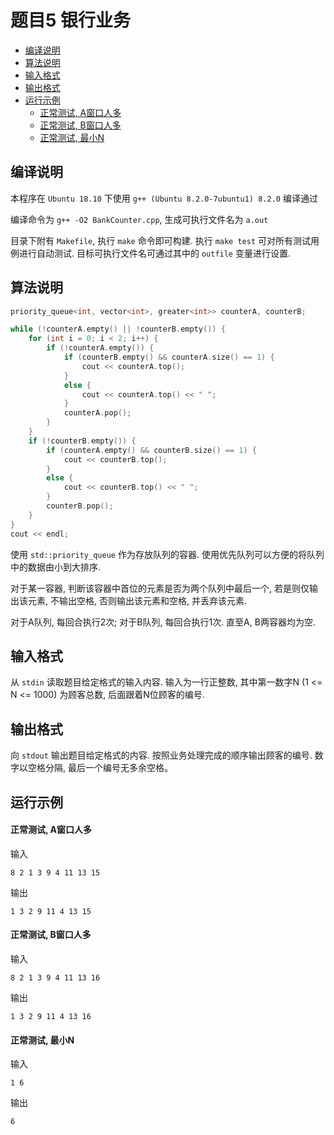 # 题目5 银行业务

- [编译说明](#%E7%BC%96%E8%AF%91%E8%AF%B4%E6%98%8E)
- [算法说明](#%E7%AE%97%E6%B3%95%E8%AF%B4%E6%98%8E)
- [输入格式](#%E8%BE%93%E5%85%A5%E6%A0%BC%E5%BC%8F)
- [输出格式](#%E8%BE%93%E5%87%BA%E6%A0%BC%E5%BC%8F)
- [运行示例](#%E8%BF%90%E8%A1%8C%E7%A4%BA%E4%BE%8B)
    - [正常测试, A窗口人多](#%E6%AD%A3%E5%B8%B8%E6%B5%8B%E8%AF%95-a%E7%AA%97%E5%8F%A3%E4%BA%BA%E5%A4%9A)
    - [正常测试, B窗口人多](#%E6%AD%A3%E5%B8%B8%E6%B5%8B%E8%AF%95-b%E7%AA%97%E5%8F%A3%E4%BA%BA%E5%A4%9A)
    - [正常测试, 最小N](#%E6%AD%A3%E5%B8%B8%E6%B5%8B%E8%AF%95-%E6%9C%80%E5%B0%8Fn)

## 编译说明

本程序在 `Ubuntu 18.10` 下使用 `g++ (Ubuntu 8.2.0-7ubuntu1) 8.2.0` 编译通过

编译命令为 `g++ -O2 BankCounter.cpp`, 生成可执行文件名为 `a.out`

目录下附有 `Makefile`, 执行 `make` 命令即可构建. 执行 `make test` 可对所有测试用例进行自动测试. 目标可执行文件名可通过其中的 `outfile` 变量进行设置.


## 算法说明

```cpp
priority_queue<int, vector<int>, greater<int>> counterA, counterB;

while (!counterA.empty() || !counterB.empty()) {
    for (int i = 0; i < 2; i++) {
        if (!counterA.empty()) {
            if (counterB.empty() && counterA.size() == 1) {
                cout << counterA.top();
            }
            else {
                cout << counterA.top() << " ";
            }
            counterA.pop();
        }
    }
    if (!counterB.empty()) {
        if (counterA.empty() && counterB.size() == 1) {
            cout << counterB.top();
        }
        else {
            cout << counterB.top() << " ";
        }
        counterB.pop();
    }
}
cout << endl;
```

使用 `std::priority_queue` 作为存放队列的容器. 使用优先队列可以方便的将队列中的数据由小到大排序.

对于某一容器, 判断该容器中首位的元素是否为两个队列中最后一个, 若是则仅输出该元素, 不输出空格, 否则输出该元素和空格, 并丢弃该元素. 

对于A队列, 每回合执行2次; 对于B队列, 每回合执行1次. 直至A, B两容器均为空.


## 输入格式

从 `stdin` 读取题目给定格式的输入内容. 输入为一行正整数, 其中第一数字N (1 <= N <= 1000) 为顾客总数, 后面跟着N位顾客的编号.


## 输出格式

向 `stdout` 输出题目给定格式的内容. 按照业务处理完成的顺序输出顾客的编号. 数字以空格分隔, 最后一个编号无多余空格。


## 运行示例

#### 正常测试, A窗口人多

输入

```
8 2 1 3 9 4 11 13 15
```

输出

```
1 3 2 9 11 4 13 15
```


#### 正常测试, B窗口人多

输入
```
8 2 1 3 9 4 11 13 16
```

输出

```
1 3 2 9 11 4 13 16
```


#### 正常测试, 最小N

输入
```
1 6
```

输出

```
6
```